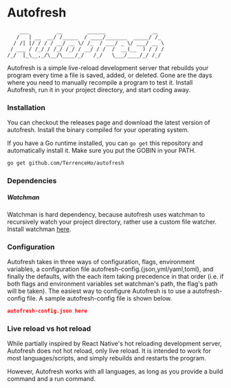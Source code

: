 # Autofresh

        ___         __        ______               __
       /   | __  __/ /_____  / ____/_______  _____/ /_
      / /| |/ / / / __/ __ \/ /_  / ___/ _ \/ ___/ __ \
     / ___ / /_/ / /_/ /_/ / __/ / /  /  __(__  ) / / /
    /_/  |_\__,_/\__/\____/_/   /_/   \___/____/_/ /_/


Autofresh is a simple live-reload development server that rebuilds your program
every time a file is saved, added, or deleted. Gone are the days where you need
to manually recompile a program to test it. Install Autofresh, run it in your
project directory, and start coding away.

### Installation

You can checkout the releases page and download the latest version of autofresh.
Install the binary compiled for your operating system.

If you have a Go runtime installed, you can `go get` this repository and
automatically install it. Make sure you put the GOBIN in your PATH.

```bash 
go get github.com/TerrenceHo/autofresh 
```

### Dependencies

##### Watchman

Watchman is hard dependency, because autofresh uses watchman to recursively
watch your project directory, rather use a custom file watcher.  Install
watchman [here](https://facebook.github.io/watchman/docs/install.html).

### Configuration

Autofresh takes in three ways of configuration, flags, environment variables, a
configuration file autofresh-config.{json,yml/yaml,toml}, and finally the
defaults, with the each item taking precedence in that order (i.e. if both flags
and environment variables set watchman's path, the flag's path will be taken).
The easiest way to configure Autofresh is to use a autofresh-config file. A
sample autofresh-config file is shown below.

```json 
autofresh-config.json here 
```

### Live reload vs hot reload

While partially inspired by React Native's hot reloading development server,
Autofresh does not hot reload, only live reload. It is intended to work for most
languages/scripts, and simply rebuilds and restarts the program.

However, Autofresh works with all languages, as long as you provide a build
command and a run command.

